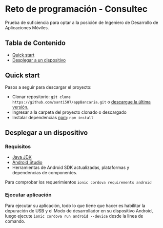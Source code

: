 
# Reto de programación - Consultec
Prueba de suficiencia para optar a la posición de Ingeniero de Desarrollo de Aplicaciones Móviles. 

## Tabla de Contenido

- [Quick start](#quick-start)
- [Desplegar a un dispositivo](#desplegar-a-un-dispositivo)

## Quick start

Pasos a seguir para descargar el proyecto:

- Clonar repositorio: `git clone https://github.com/santi507/appBancaria.git` o [descargue la última versión.](https://github.com/santi507/appBancaria/archive/master.zip)
- Ingresar a la carpeta del proyecto clonado o descargado
- Instalar dependencias [npm](https://www.npmjs.com/): `npm install`

## Desplegar a un dispositivo

### Requisitos

- [Java JDK](http://www.oracle.com/technetwork/java/javase/downloads/index-jsp-138363.html)
- [Android Studio](https://developer.android.com/studio/)
- Herramientas de Android SDK actualizadas, plataformas y dependencias de componentes.

Para comprobar los requerimientos  `ionic cordova requirements android`

### Ejecutar aplicación

Para ejecutar su aplicación, todo lo que tiene que hacer es habilitar la depuración de USB y el Modo de desarrollador en su dispositivo Android, luego ejecute `ionic cordova run android --device` desde la linea de comando.
